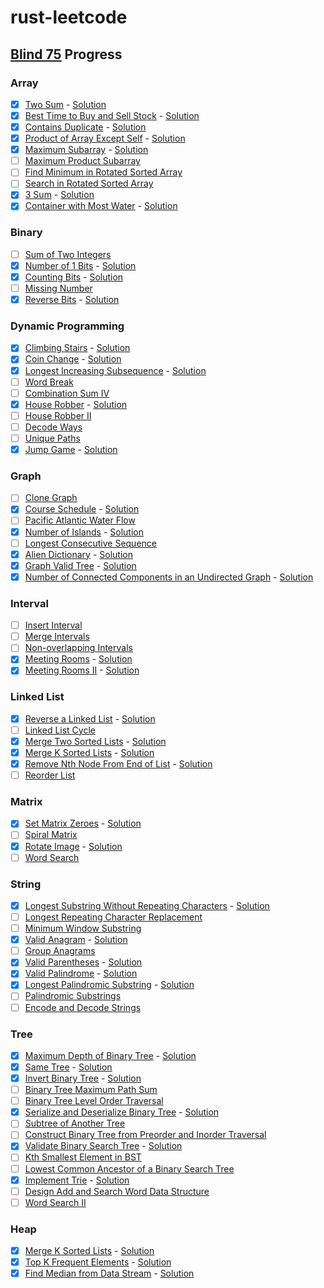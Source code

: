 # rust-leetcode

## [Blind 75](https://www.teamblind.com/post/New-Year-Gift---Curated-List-of-Top-100-LeetCode-Questions-to-Save-Your-Time-OaM1orEU) Progress

### Array

- [x] [Two Sum](https://leetcode.com/problems/two-sum/) - [Solution](src/two_sum.rs)
- [x] [Best Time to Buy and Sell Stock](https://leetcode.com/problems/best-time-to-buy-and-sell-stock/) - [Solution](src/best_time_to_buy_and_sell_stock.rs)
- [x] [Contains Duplicate](https://leetcode.com/problems/contains-duplicate/) - [Solution](src/contains_duplicate.rs)
- [x] [Product of Array Except Self](https://leetcode.com/problems/product-of-array-except-self/) - [Solution](src/product_of_array_except_self.rs)
- [x] [Maximum Subarray](https://leetcode.com/problems/maximum-subarray/) - [Solution](src/maximum_subarray.rs)
- [ ] [Maximum Product Subarray](https://leetcode.com/problems/maximum-product-subarray/)
- [ ] [Find Minimum in Rotated Sorted Array](https://leetcode.com/problems/find-minimum-in-rotated-sorted-array/)
- [ ] [Search in Rotated Sorted Array](https://leetcode.com/problems/search-in-rotated-sorted-array/)
- [x] [3 Sum](https://leetcode.com/problems/3sum/) - [Solution](src/three_sum.rs)
- [x] [Container with Most Water](https://leetcode.com/problems/container-with-most-water/) - [Solution](src/container_with_most_water.rs)

### Binary

- [ ] [Sum of Two Integers](https://leetcode.com/problems/sum-of-two-integers/)
- [x] [Number of 1 Bits](https://leetcode.com/problems/number-of-1-bits/) - [Solution](src/number_of_1_bits.rs)
- [x] [Counting Bits](https://leetcode.com/problems/counting-bits/) - [Solution](src/counting_bits.rs)
- [ ] [Missing Number](https://leetcode.com/problems/missing-number/)
- [x] [Reverse Bits](https://leetcode.com/problems/reverse-bits/) - [Solution](src/reverse_bits.rs)

### Dynamic Programming

- [x] [Climbing Stairs](https://leetcode.com/problems/climbing-stairs/) - [Solution](src/climbing_stairs.rs)
- [x] [Coin Change](https://leetcode.com/problems/coin-change/) - [Solution](src/coin_change.rs)
- [x] [Longest Increasing Subsequence](https://leetcode.com/problems/longest-increasing-subsequence/) - [Solution](src/longest_increasing_subsequence.rs)
- [ ] [Word Break](https://leetcode.com/problems/word-break/)
- [ ] [Combination Sum IV](https://leetcode.com/problems/combination-sum-iv/)
- [x] [House Robber](https://leetcode.com/problems/house-robber/) - [Solution](src/house_robber.rs)
- [ ] [House Robber II](https://leetcode.com/problems/house-robber-ii/)
- [ ] [Decode Ways](https://leetcode.com/problems/decode-ways/)
- [ ] [Unique Paths](https://leetcode.com/problems/unique-paths/)
- [x] [Jump Game](https://leetcode.com/problems/jump-game/) - [Solution](src/jump_game.rs)

### Graph

- [ ] [Clone Graph](https://leetcode.com/problems/clone-graph/)
- [x] [Course Schedule](https://leetcode.com/problems/course-schedule/) - [Solution](src/course_schedule.rs)
- [ ] [Pacific Atlantic Water Flow](https://leetcode.com/problems/pacific-atlantic-water-flow/)
- [x] [Number of Islands](https://leetcode.com/problems/number-of-islands/) - [Solution](src/number_of_islands.rs)
- [ ] [Longest Consecutive Sequence](https://leetcode.com/problems/longest-consecutive-sequence/)
- [x] [Alien Dictionary](https://leetcode.com/problems/alien-dictionary/) - [Solution](src/alien_dictionary.rs)
- [x] [Graph Valid Tree](https://leetcode.com/problems/graph-valid-tree/) - [Solution](src/graph_valid_tree.rs)
- [x] [Number of Connected Components in an Undirected Graph](https://leetcode.com/problems/number-of-connected-components-in-an-undirected-graph/) - [Solution](src/number_of_connected_components_in_an_undirected_graph.rs)

### Interval

- [ ] [Insert Interval](https://leetcode.com/problems/insert-interval/)
- [ ] [Merge Intervals](https://leetcode.com/problems/merge-intervals/)
- [ ] [Non-overlapping Intervals](https://leetcode.com/problems/non-overlapping-intervals/)
- [x] [Meeting Rooms](https://leetcode.com/problems/meeting-rooms/) - [Solution](src/meeting_rooms.rs)
- [x] [Meeting Rooms II](https://leetcode.com/problems/meeting-rooms-ii/) - [Solution](src/meeting_rooms_ii.rs)

### Linked List

- [x] [Reverse a Linked List](https://leetcode.com/problems/reverse-linked-list/) - [Solution](src/reverse_linked_list.rs)
- [ ] [Linked List Cycle](https://leetcode.com/problems/linked-list-cycle/)
- [x] [Merge Two Sorted Lists](https://leetcode.com/problems/merge-two-sorted-lists/) - [Solution](src/merge_two_sorted_lists.rs)
- [x] [Merge K Sorted Lists](https://leetcode.com/problems/merge-k-sorted-lists/) - [Solution](src/merge_k_sorted_lists.rs)
- [x] [Remove Nth Node From End of List](https://leetcode.com/problems/remove-nth-node-from-end-of-list/) - [Solution](src/remove_nth_node_from_end_of_list.rs)
- [ ] [Reorder List](https://leetcode.com/problems/reorder-list/)

### Matrix

- [x] [Set Matrix Zeroes](https://leetcode.com/problems/set-matrix-zeroes/) - [Solution](src/set_matrix_zeroes.rs)
- [ ] [Spiral Matrix](https://leetcode.com/problems/spiral-matrix/)
- [x] [Rotate Image](https://leetcode.com/problems/rotate-image/) - [Solution](src/rotate_image.rs)
- [ ] [Word Search](https://leetcode.com/problems/word-search/)

### String

- [x] [Longest Substring Without Repeating Characters](https://leetcode.com/problems/longest-substring-without-repeating-characters/) - [Solution](src/longest_substring_without_repeating_characters.rs)
- [ ] [Longest Repeating Character Replacement](https://leetcode.com/problems/longest-repeating-character-replacement/)
- [ ] [Minimum Window Substring](https://leetcode.com/problems/minimum-window-substring/)
- [x] [Valid Anagram](https://leetcode.com/problems/valid-anagram/) - [Solution](src/valid_anagram.rs)
- [ ] [Group Anagrams](https://leetcode.com/problems/group-anagrams/)
- [x] [Valid Parentheses](https://leetcode.com/problems/valid-parentheses/) - [Solution](src/valid_parentheses.rs)
- [x] [Valid Palindrome](https://leetcode.com/problems/valid-palindrome/) - [Solution](src/valid_palindrome.rs)
- [x] [Longest Palindromic Substring](https://leetcode.com/problems/longest-palindromic-substring/) - [Solution](src/longest_palindromic_substring.rs)
- [ ] [Palindromic Substrings](https://leetcode.com/problems/palindromic-substrings/)
- [ ] [Encode and Decode Strings](https://leetcode.com/problems/encode-and-decode-strings/)

### Tree

- [x] [Maximum Depth of Binary Tree](https://leetcode.com/problems/maximum-depth-of-binary-tree/) - [Solution](src/maximum_depth_of_binary_tree.rs)
- [x] [Same Tree](https://leetcode.com/problems/same-tree/) - [Solution](src/same_tree.rs)
- [x] [Invert Binary Tree](https://leetcode.com/problems/invert-binary-tree/) - [Solution](src/invert_binary_tree.rs)
- [ ] [Binary Tree Maximum Path Sum](https://leetcode.com/problems/binary-tree-maximum-path-sum/)
- [ ] [Binary Tree Level Order Traversal](https://leetcode.com/problems/binary-tree-level-order-traversal/)
- [x] [Serialize and Deserialize Binary Tree](https://leetcode.com/problems/serialize-and-deserialize-binary-tree/) - [Solution](src/serialize_and_deserialize_binary_tree.rs)
- [ ] [Subtree of Another Tree](https://leetcode.com/problems/subtree-of-another-tree/)
- [ ] [Construct Binary Tree from Preorder and Inorder Traversal](https://leetcode.com/problems/construct-binary-tree-from-preorder-and-inorder-traversal/)
- [x] [Validate Binary Search Tree](https://leetcode.com/problems/validate-binary-search-tree/) - [Solution](src/validate_binary_search_tree.rs)
- [ ] [Kth Smallest Element in BST](https://leetcode.com/problems/kth-smallest-element-in-a-bst/)
- [ ] [Lowest Common Ancestor of a Binary Search Tree](https://leetcode.com/problems/lowest-common-ancestor-of-a-binary-search-tree/)
- [x] [Implement Trie](https://leetcode.com/problems/implement-trie-prefix-tree/) - [Solution](src/implement_trie.rs)
- [ ] [Design Add and Search Word Data Structure](https://leetcode.com/problems/design-add-and-search-words-data-structure/)
- [ ] [Word Search II](https://leetcode.com/problems/word-search-ii/)

### Heap

- [x] [Merge K Sorted Lists](https://leetcode.com/problems/merge-k-sorted-lists/) - [Solution](src/merge_k_sorted_lists.rs)
- [x] [Top K Frequent Elements](https://leetcode.com/problems/top-k-frequent-elements/) - [Solution](src/top_k_frequent_elements.rs)
- [x] [Find Median from Data Stream](https://leetcode.com/problems/find-median-from-data-stream/) - [Solution](src/find_median_from_data_stream.rs)
